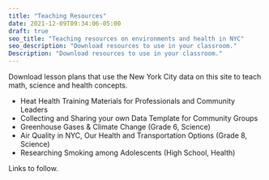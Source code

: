 ```yaml
---
title: "Teaching Resources"
date: 2021-12-09T09:34:06-05:00
draft: true
seo_title: "Teaching resources on environments and health in NYC"
seo_description: "Download resources to use in your classroom."
Description: "Download resources to use in your classroom."
---
```


Download lesson plans that use the New York City data on this site to teach math, science and health concepts.

- Heat Health Training Materials for Professionals and Community Leaders
- Collecting and Sharing your own Data Template for Community Groups
- Greenhouse Gases & Climate Change (Grade 6, Science)
- Air Quality in NYC, Our Health and Transportation Options (Grade 8, Science)
- Researching Smoking among Adolescents (High School, Health)

Links to follow.